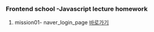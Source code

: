 ### Frontend school -Javascript lecture homework

1. mission01- naver_login_page [바로가기](https://github.com/nessaleee/js-homework/tree/main/mission01/naver_login)
